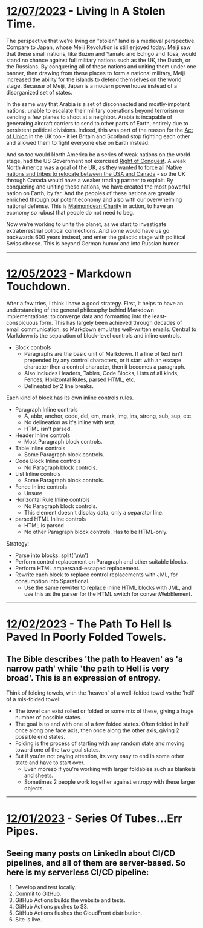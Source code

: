 # [12/07/2023](#12072023) - Living In A Stolen Time.

The perspective that we're living on "stolen" land is a medieval perspective. Compare to Japan, whose Meiji Revolution is still enjoyed today. Meiji saw that these small nations, like Buzen and Yamato and Echigo and Tosa, would stand no chance against full military nations such as the UK, the Dutch, or the Russians. By conquering all of these nations and uniting them under one banner, then drawing from these places to form a national military, Meiji increased the ability for the islands to defend themselves on the world stage. Because of Meiji, Japan is a modern powerhouse instead of a disorganized set of states. 

In the same way that Arabia is a set of disconnected and mostly-impotent nations, unable to escalate their military operations beyond terrorism or sending a few planes to shoot at a neighbor. Arabia is incapable of generating aircraft carriers to send to other parts of Earth, entirely due to persistent political divisions. Indeed, this was part of the reason for the [Act of Union](https://en.wikipedia.org/wiki/Acts_of_Union_1707) in the UK too - it let Britain and Scotland stop fighting each other and allowed them to fight everyone else on Earth instead. 

And so too would North America be a series of weak nations on the world stage, had the US Government not exercised [Right of Conquest](https://en.wikipedia.org/wiki/Right_of_conquest). A weak North America was a goal of the UK, as they wanted to [force all Native nations and tribes to relocate between the USA and Canada](https://en.wikipedia.org/wiki/Indian_barrier_state) - so the UK through Canada would have a weaker trading partner to exploit. By conquering and uniting these nations, we have created the most powerful nation on Earth, by far. And the peoples of these nations are greatly enriched through our potent economy and also with our overwhelming national defense. This is [Maimonidean Charity](https://en.wikipedia.org/wiki/Maimonides#Philosophy) in action, to have an economy so rubust that people do not need to beg. 

Now we're working to unite the planet, as we start to investigate extraterrestrial political connections. And some would have us go backwards 600 years instead, and enter the galactic stage with political Swiss cheese. This is beyond German humor and into Russian humor. 

--------------------------------------------------------------------

# [12/05/2023](#12052023) - Markdown Touchdown.

After a few tries, I think I have a good strategy. First, it helps to have an understanding of the general philosophy behind Markdown implementations: to converge data and formatting into the least-conspicuous form. This has largely been achieved through decades of email communication, so Markdown emulates well-written emails. Central to Markdown is the separation of block-level controls and inline controls. 

- Block controls
  - Paragraphs are the basic unit of Markdown. If a line of text isn't prepended by any control characters, or it start with an escape character then a control character, then it becomes a paragraph. 
  - Also includes Headers, Tables, Code Blocks, Lists of all kinds, Fences, Horizontal Rules, parsed HTML, etc.
  - Delineated by 2 line breaks.

Each kind of block has its own inline controls rules. 

- Paragraph Inline controls
  - A, abbr, anchor, code, del, em, mark, img, ins, strong, sub, sup, etc.
  - No delineation as it's inline with text.
  - HTML isn't parsed.
- Header Inline controls
  - Most Paragraph block controls.
- Table Inline controls
  - Some Paragraph block controls.
- Code Block Inline controls
  - No Paragraph block controls.
- List Inline controls
  - Some Paragraph block controls.
- Fence Inline controls
  - Unsure
- Horizontal Rule Inline controls
  - No Paragraph block controls. 
  - This element doesn't display data, only a separator line.
- parsed HTML Inline controls
  - HTML is parsed
  - No other Paragraph block controls. Has to be HTML-only.

Strategy:

- Parse into blocks. split('\\n\\n')
- Perform control replacement on Paragraph and other suitable blocks.
- Perform HTML ampersand-escaped replacement.
- Rewrite each block to replace control replacements with JML, for consumption into Sparational.
  - Use the same rewriter to replace inline HTML blocks with JML, and use this as the parser for the HTML switch for convertWebElement. 
  
--------------------------------------------------------------------

# [12/02/2023](#12022023) - The Path To Hell Is Paved In Poorly Folded Towels.

## The Bible describes 'the path to Heaven' as 'a narrow path' while 'the path to Hell is very broad'. This is an expression of entropy. 

Think of folding towels, with the 'heaven' of a well-folded towel vs the 'hell' of a mis-folded towel: 
- The towel can exist rolled or folded or some mix of these, giving a huge number of possible states. 
- The goal is to end with one of a few folded states. Often folded in half once along one face axis, then once along the other axis, giving 2 possible end states. 
- Folding is the process of starting with any random state and moving toward one of the two goal states. 
- But if you're not paying attention, its very easy to end in some other state and have to start over. 
  - Even moreso if you're working with larger foldables such as blankets and sheets. 
  - Sometimes 2 people work together against entropy with these larger objects.

--------------------------------------------------------------------
  
# [12/01/2023](#12012023) - Series Of Tubes...Err Pipes.

## Seeing many posts on LinkedIn about CI/CD pipelines, and all of them are server-based. So here is my serverless CI/CD pipeline:

1. Develop and test locally.
2. Commit to GitHub.
3. GitHub Actions builds the website and tests.
4. GitHub Actions pushes to S3.
5. GitHub Actions flushes the CloudFront distribution. 
6. Site is live. 
